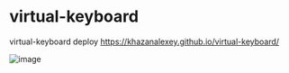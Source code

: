 # virtual-keyboard
virtual-keyboard
deploy https://khazanalexey.github.io/virtual-keyboard/

![image](https://user-images.githubusercontent.com/64707536/167489453-abe2cf61-837c-4240-90eb-bf32e60922ad.png)

